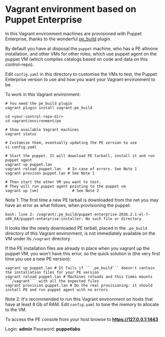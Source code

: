 # Vagrant environment based on Puppet Enterprise

In this Vagrant environment machines are provisioned with Puppet Enterprise, thanks to the wonderful [pe_build](https://github.com/oscar-stack/vagrant-pe_build) plugin.

By default you have at disposal the ```puppet``` machine, who has a PE allinone installation, and other VMs for other roles, which use puppet agent on the puppet VM (which compiles catalogs based on code and data on this control-repo).

Edit ```config.yaml``` in this directory to customise the VMs to test, the Puppet Enterprise version to use and how you want your Vagrant environment to be.

To work in this Vagrant environment:

    # You need the pe_build plugin
    vagrant plugin install vagrant-pe_build

    cd <your-control-repo-dir>
    cd vagrant/environment/pe

    # Show available Vagrant machines
    vagrant status

    # Customise them, eventually updating the PE version to use
    vi config.yaml

    # Start the puppet. It will download PE tarball, install it and run puppet agent 
    vagrant up puppet.lan
    vagrant reload puppet.lan   # In case of errors. See Note 1
    vagrant provison puppet.lan # See Note 1

    # Then start the other VM you want to test.
    # They will run puppet agent pointing to the puppet vm
    vagrant up [vm]               # See Note 2


Note 1: The first time a new PE tarball is downloaded from the net you may have an error as what follows, when provisioning the puppet:

    bash: line 2: /vagrant/.pe_build/puppet-enterprise-2016.2.1-el-7-x86_64/puppet-enterprise-installer: No such file or directory

It looks like the newly downloaded PE tarball, placed in the ```.pe_build``` directory of this Vagrant environment, is not immediately available on the VM under its ```/vagrant``` directory.

If the PE installation files are already in place when you vagrant up the puppet VM, you won't have this error, so the quick solution is (the very first time you use a new PE version):

    vagrant up puppet.lan # It fails if ```.pe_build``` doesn't contain the installation files for your PE version
    vagrant reload puppet.lan # Machines reloads and this times mounts ```/vagrant``` with all the expected files
    vagrant provision puppet.lan # Do the real provisioning: it should install PE and run puppet agent with no errors


Note 2: It's recommended to run this Vagrant environment on hosts that have at least 8 Gb of RAM. Edit ```config.yaml``` to tune the memory to allocate to the VM.

To access the PE console from your host browse to **https://127.0.0.1:1443**

Login: **admin**
Password: **puppetlabs**



